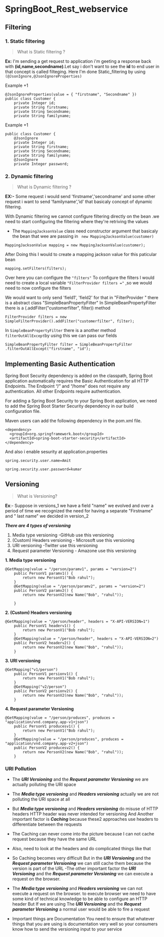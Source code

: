 # SpringBoot_Rest_webservice

## **Filtering**
### **1. Static filtering**
>What is Static filtering ?

**Ex:** I'm sending a get request to application i'm geeting a response back with **(id,name,secondname)**.Let say i don't want to see the **id** to end user in that  concept is called filteging.
Here I'm done Static_filtering by using ```(@JsonIgnore,@JsonIgnoreProperties)```

Example +1
```
@JsonIgnoreProperties(value = { "firstname", "Secondname" })
public class Customer {
	private Integer id;
	private String firstname;
	private String Secondname;
	private String familyname;
```

Example +1
```
public class Customer {
	@JsonIgnore
	private Integer id;
	private String firstname;
	private String Secondname;
	private String familyname;
	@JsonIgnore
	private Integer password;
```
### **2. Dynamic filtering**

>What is Dynamic filtering ?

**EX:-** Some request i would send 'firstname','secondname'  and some other request  i want to send 'familyname','id' that basicaly concept of dynamic filtering.

With  Dynamic filtering  we cannot configure filtering directly on the bean .we need to start configuring the filtering where they're retriving the values

- The ```MappingJacksonValue``` class need constructor argument that basicaly the bean that wee are passing in `` new MappingJacksonValue(customer)``
 ``` 
 MappingJacksonValue mapping = new MappingJacksonValue(customer);
 ``` 
After Doing this I would to create a mapping jackson value for this paticular bean
```
mapping.setFilters(filters);
```
Over here you can configure the ``` "filters" ``` To configure the filters I would need to create a local variable ``"FilterProvider filters ="`` ,so we would need to now configure the filters

We would want to only send  'field1', 'field2'  for that in  "FilterProvider " there is a abstract class "SimpleBeanPropertyFilter" In SimpleBeanPropertyFilter there is a (.addFilter("customerfilter", filter)) method
```
FilterProvider filters = new SimpleFilterProvider().addFilter("customerfilter", filter);
```
In ```SimpleBeanPropertyFilter``` there is a another method ``` filterOutAllExcept ```by using this we can pass our fields
```
SimpleBeanPropertyFilter filter = SimpleBeanPropertyFilter .filterOutAllExcept("firstname", "id");
```
## **Implementing Basic Authentication**

Spring Boot Security dependency is added on the classpath, Spring Boot application automatically requires the Basic Authentication for all HTTP Endpoints. The Endpoint “/” and “/home” does not require any authentication. All other Endpoints require authentication.

For adding a Spring Boot Security to your Spring Boot application, we need to add the Spring Boot Starter Security dependency in our build configuration file.

Maven users can add the following dependency in the pom.xml file.
 ```  
 <dependency>
   <groupId>org.springframework.boot</groupId>
   <artifactId>spring-boot-starter-security</artifactId>
</dependency>
```
        
And also i enable sesurity at application.properties

```
spring.security.user.name=Amit
```
```
spring.security.user.password=kumar
```
## **Versioning**
> What is Versioning?

**Ex**:- Suppose in versions_1 we have a field "name" we evolved and over a period of time we recognized the need for having a separate "Firstname" and " last name" we decided in version_2 

_**There are 4 types of versioning**_

1. Media type versioning -GitHub use this versioning 
2. (Custom) Headers versioning - Microsoft use this versioning 
3. URI versioning -Twitter use this versioning 
4. Request parameter Versioning - Amazone use this versioning  

**1. Media type versioning**
```
@GetMapping(value = "/person/paramv1", params = "version=2")
	public PersonV1 paramv1() {
		return new PersonV1("Bob rahul");
	}
	@GetMapping(value = "/person/paramv2", params = "version=2")
	public PersonV2 paramv2() {
		return new PersonV2(new Name("Bob", "rahul"));

	}
```
**2. (Custom) Headers versioning**
```
@GetMapping(value = "/person/header", headers = "X-API-VERSION=1")
	public PersonV1 headerv1() {
		return new PersonV1("Bob rahul");
	}
	@GetMapping(value = "/person/header", headers = "X-API-VERSION=2")
	public PersonV2 headerv2() {
		return new PersonV2(new Name("Bob", "rahul"));
	}
```
**3. URI versioning**
```
@GetMapping("v1/person")
	public PersonV1 persionv1() {
		return new PersonV1("Bob rahul");
	}
	@GetMapping("v2/person")
	public PersonV2 persionv2() {
		return new PersonV2(new Name("Bob", "rahul"));
	}
```
**4. Request parameter Versioning**
```
@GetMapping(value = "/person/produces", produces = "application/vnd.company.app-v1+json")
	public PersonV1 producesv1() {
		return new PersonV1("Bob rahul");
	}
	@GetMapping(value = "/person/produces", produces = "application/vnd.company.app-v2+json")
	public PersonV2 producesv2() {
		return new PersonV2(new Name("Bob", "rahul"));
	}
```
### **URI Pollution**

- The _**URI Versioning**_ and the **_Request parameter Versioning_** we are actually polluting the URI space 

- The _**Media type versioning**_ and **_Headers versioning_** actually we are not polluting the URI space at all 

- But _**Media type versioning**_ and _**Headers versioning**_  do misuse of HTTP headers HTTP header was never intended for versioning And Another important factor is **_Caching_**  because these2 approaches use headers to differentiate between the requests 
- The Caching can never come into the picture  because I can not cache request because they have the same URL

- Also, need to look at the headers and do complicated things like that 
- So Caching becomes very difficult  But in  the _**URI Versioning**_ and the **_Request parameter Versioning_** we can still cache them because the version is part of the URL 
-The other important factor the _**URI Versioning**_ and the **_Request parameter Versioning_** we can execute a request on the browser. 

- The _**Media type versioning**_ and **_Headers versioning_** we can not execute a request on the browser. to execute browser we need to have some kind of technical knowledge to be able to configure an HTTP header But If we are using The _**URI Versioning**_ and the **_Request parameter Versioning_**  a normal user would be able to fire a request 

- Important things are Documentation You need to ensure that whatever things that you are using is documentation very well so your consumers know how to send the versioning input to your service 

